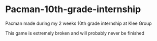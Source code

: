 # Pacman-10th-grade-internship
Pacman made during my 2 weeks 10th grade internship at Klee Group

This game is extremely broken and will probably never be finished
